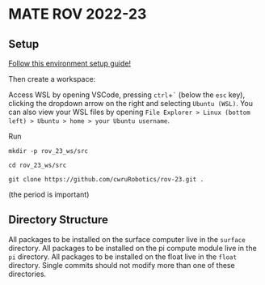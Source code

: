 # MATE ROV 2022-23
## Setup
[Follow this environment setup guide!](https://github.com/cwruRobotics/rov-23/wiki/Environment-Setup)

Then create a workspace:

Access WSL by opening VSCode, pressing `ctrl`+`` ` `` (below the `esc` key), clicking the dropdown arrow on the right and selecting `Ubuntu (WSL)`. You can also view your WSL files by opening `File Explorer > Linux (bottom left) > Ubuntu > home > your Ubuntu username`.

Run
```
mkdir -p rov_23_ws/src
```

```
cd rov_23_ws/src
```

```
git clone https://github.com/cwruRobotics/rov-23.git .
```
(the period is important)

## Directory Structure
All packages to be installed on the surface computer live in the `surface` directory.
All packages to be installed on the pi compute module live in the `pi` directory.
All packages to be installed on the float live in the `float` directory.
Single commits should not modify more than one of these directories.
